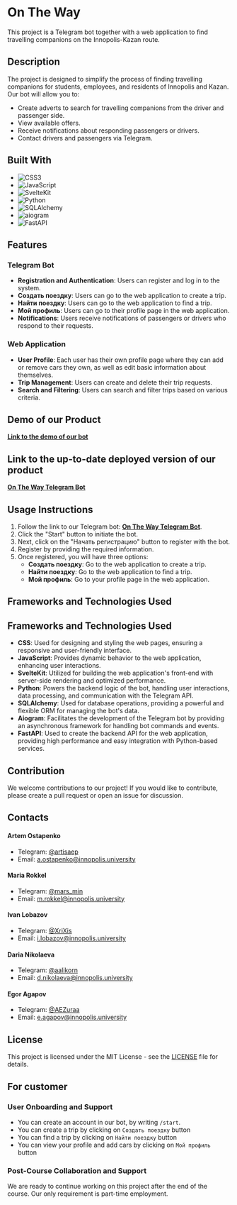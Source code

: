 # On The Way

This project is a Telegram bot together with a web application to find travelling companions on the Innopolis-Kazan route.

## Description

The project is designed to simplify the process of finding travelling companions for students, employees, and residents of Innopolis and Kazan. Our bot will allow you to:

- Create adverts to search for travelling companions from the driver and passenger side.
- View available offers.
- Receive notifications about responding passengers or drivers.
- Contact drivers and passengers via Telegram.

## Built With

- ![CSS3](https://img.shields.io/badge/-CSS3-1572B6?style=flat&logo=css3&logoColor=white)
- ![JavaScript](https://img.shields.io/badge/-JavaScript-F7DF1E?style=flat&logo=javascript&logoColor=black)
- ![SvelteKit](https://img.shields.io/badge/-SvelteKit-FF3E00?style=flat&logo=svelte&logoColor=white)
- ![Python](https://img.shields.io/badge/-Python-3776AB?style=flat&logo=python&logoColor=white)
- ![SQLAlchemy](https://img.shields.io/badge/-SQLAlchemy-EE0000?style=flat&logo=sqlalchemy&logoColor=white)
- ![aiogram](https://img.shields.io/badge/-aiogram-26A5E4?style=flat&logo=telegram&logoColor=white)
- ![FastAPI](https://img.shields.io/badge/-FastAPI-009688?style=flat&logo=fastapi&logoColor=white)

## Features

### Telegram Bot

- **Registration and Authentication**: Users can register and log in to the system.
- **Создать поездку**: Users can go to the web application to create a trip.
- **Найти поездку**: Users can go to the web application to find a trip.
- **Мой профиль**: Users can go to their profile page in the web application.
- **Notifications**: Users receive notifications of passengers or drivers who respond to their requests.

### Web Application

- **User Profile**: Each user has their own profile page where they can add or remove cars they own, as well as edit basic information about themselves.
- **Trip Management**: Users can create and delete their trip requests.
- **Search and Filtering**: Users can search and filter trips based on various criteria.

## Demo of our Product

[**Link to the demo of our bot**](https://drive.google.com/file/d/1j3GORHiYfxBORnNtq-5lU_wba27c75gW/view?usp=share_link)

## Link to the up-to-date deployed version of our product

[**On The Way Telegram Bot**](https://t.me/OnTheWayApp_bot)

## Usage Instructions

1. Follow the link to our Telegram bot: [**On The Way Telegram Bot**](https://t.me/OnTheWayApp_bot).
2. Click the "Start" button to initiate the bot.
3. Next, click on the "Начать регистрацию" button to register with the bot.
4. Register by providing the required information.
5. Once registered, you will have three options:
    - **Создать поездку**: Go to the web application to create a trip.
    - **Найти поездку**: Go to the web application to find a trip.
    - **Мой профиль**: Go to your profile page in the web application.

## Frameworks and Technologies Used

## Frameworks and Technologies Used

- **CSS**: Used for designing and styling the web pages, ensuring a responsive and user-friendly interface.
- **JavaScript**: Provides dynamic behavior to the web application, enhancing user interactions.
- **SvelteKit**: Utilized for building the web application's front-end with server-side rendering and optimized performance.
- **Python**: Powers the backend logic of the bot, handling user interactions, data processing, and communication with the Telegram API.
- **SQLAlchemy**: Used for database operations, providing a powerful and flexible ORM for managing the bot's data.
- **Aiogram**: Facilitates the development of the Telegram bot by providing an asynchronous framework for handling bot commands and events.
- **FastAPI**: Used to create the backend API for the web application, providing high performance and easy integration with Python-based services.

## Contribution

We welcome contributions to our project! If you would like to contribute, please create a pull request or open an issue for discussion.

## Contacts
#### Artem Ostapenko
- Telegram: [@artisaep](https://t.me/artisaep)
- Email: [a.ostapenko@innopolis.university](mailto:a.ostapenko@innopolis.university)  
#### Maria Rokkel
- Telegram: [@mars_min](https://t.me/mars_min)
- Email: [m.rokkel@innopolis.university](mailto:m.rokkel@innopolis.university)
#### Ivan Lobazov
- Telegram: [@XriXis](https://t.me/XriXis)
- Email: [i.lobazov@innopolis.university](mailto:i.lobazov@innopolis.university)
#### Daria Nikolaeva
- Telegram: [@aalikorn](https://t.me/aalikorn)
- Email: [d.nikolaeva@innopolis.university](mailto:d.nikolaeva@innopolis.university)
#### Egor Agapov
- Telegram: [@AEZuraa](https://t.me/AEZuraa)
- Email: [e.agapov@innopolis.university](mailto:e.agapov@innopolis.university)

## License

This project is licensed under the MIT License - see the [LICENSE](LICENSE) file for details.

## For customer
### User Onboarding and Support
- You can create an account in our bot, by writing `/start`.
- You can create a trip by clicking on `Создать поездку` button
- You can find a trip by clicking on `Найти поездку` button
- You can view your profile and add cars by clicking on `Мой профиль` button
### Post-Course Collaboration and Support
We are ready to continue working on this project after the end of the course. Our only requirement is part-time employment.
